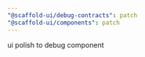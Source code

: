 ```yaml
---
"@scaffold-ui/debug-contracts": patch
"@scaffold-ui/components": patch
---
```


ui polish to debug component

